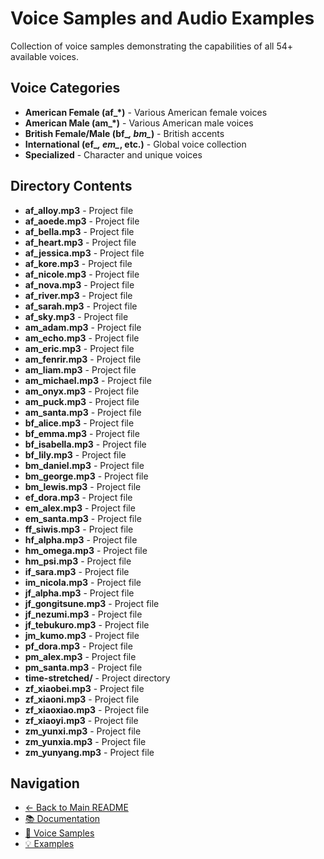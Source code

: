 # Voice Samples and Audio Examples

Collection of voice samples demonstrating the capabilities of all 54+ available voices.

## Voice Categories

- **American Female (af_*)** - Various American female voices
- **American Male (am_*)** - Various American male voices
- **British Female/Male (bf_*, bm_*)** - British accents
- **International (ef_*, em_*, etc.)** - Global voice collection
- **Specialized** - Character and unique voices

## Directory Contents

- **af_alloy.mp3** - Project file
- **af_aoede.mp3** - Project file
- **af_bella.mp3** - Project file
- **af_heart.mp3** - Project file
- **af_jessica.mp3** - Project file
- **af_kore.mp3** - Project file
- **af_nicole.mp3** - Project file
- **af_nova.mp3** - Project file
- **af_river.mp3** - Project file
- **af_sarah.mp3** - Project file
- **af_sky.mp3** - Project file
- **am_adam.mp3** - Project file
- **am_echo.mp3** - Project file
- **am_eric.mp3** - Project file
- **am_fenrir.mp3** - Project file
- **am_liam.mp3** - Project file
- **am_michael.mp3** - Project file
- **am_onyx.mp3** - Project file
- **am_puck.mp3** - Project file
- **am_santa.mp3** - Project file
- **bf_alice.mp3** - Project file
- **bf_emma.mp3** - Project file
- **bf_isabella.mp3** - Project file
- **bf_lily.mp3** - Project file
- **bm_daniel.mp3** - Project file
- **bm_george.mp3** - Project file
- **bm_lewis.mp3** - Project file
- **ef_dora.mp3** - Project file
- **em_alex.mp3** - Project file
- **em_santa.mp3** - Project file
- **ff_siwis.mp3** - Project file
- **hf_alpha.mp3** - Project file
- **hm_omega.mp3** - Project file
- **hm_psi.mp3** - Project file
- **if_sara.mp3** - Project file
- **im_nicola.mp3** - Project file
- **jf_alpha.mp3** - Project file
- **jf_gongitsune.mp3** - Project file
- **jf_nezumi.mp3** - Project file
- **jf_tebukuro.mp3** - Project file
- **jm_kumo.mp3** - Project file
- **pf_dora.mp3** - Project file
- **pm_alex.mp3** - Project file
- **pm_santa.mp3** - Project file
- **time-stretched/** - Project directory
- **zf_xiaobei.mp3** - Project file
- **zf_xiaoni.mp3** - Project file
- **zf_xiaoxiao.mp3** - Project file
- **zf_xiaoyi.mp3** - Project file
- **zm_yunxi.mp3** - Project file
- **zm_yunxia.mp3** - Project file
- **zm_yunyang.mp3** - Project file

## Navigation

- [← Back to Main README](../README.md)
- [📚 Documentation](../docs/README.md)
- [🎵 Voice Samples](../static/samples/README.md)
- [💡 Examples](../static/examples/README.md)
